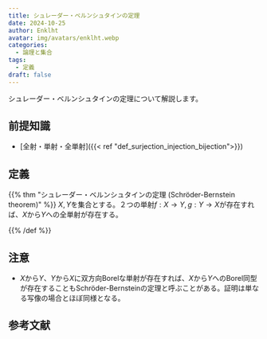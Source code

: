 ```yaml
---
title: シュレーダー・ベルンシュタインの定理
date: 2024-10-25
author: Enklht
avatar: img/avatars/enklht.webp
categories:
  - 論理と集合
tags:
  - 定義
draft: false
---
```


シュレーダー・ベルンシュタインの定理について解説します。

<!--more-->

## 前提知識

- [全射・単射・全単射]({{< ref "def_surjection_injection_bijection">}})

## 定義

{{% thm "シュレーダー・ベルンシュタインの定理 (Schr&ouml;der-Bernstein theorem)" %}}
$X, Y$を集合とする。２つの単射$f: X \to Y, g: Y \to X$が存在すれば、$X$から$Y$への全単射が存在する。

{{% /def %}}

## 注意

- $X$から$Y$、$Y$から$X$に双方向Borelな単射が存在すれば、$X$から$Y$へのBorel同型が存在することもSchr&ouml;der-Bernsteinの定理と呼ぶことがある。証明は単なる写像の場合とほぼ同様となる。

## 参考文献
